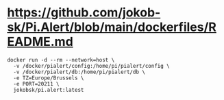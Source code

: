 # https://github.com/jokob-sk/Pi.Alert/blob/main/dockerfiles/README.md

```
docker run -d --rm --network=host \
  -v /docker/pialert/config:/home/pi/pialert/config \
  -v /docker/pialert/db:/home/pi/pialert/db \
  -e TZ=Europe/Brussels \
  -e PORT=20211 \
  jokobsk/pi.alert:latest

```